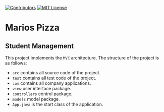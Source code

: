 [![Contributors][contributors-shield]][contributors-url]
[![MIT License][license-shield]][license-url]

# Marios Pizza

## Student Management

This project implements the `MVC` architecture. The structure of the project is as follows:

* `src` contains all source code of the project.
* `test` contains all test code of the project.
* `com` contains all company applications.
* `view` user interface package.
* `controllers` control package.
* `models` model package.
* `App.java` is the start class of the application.

[contributors-shield]: https://img.shields.io/github/contributors/Andreassim/StudentManagement.svg?style=for-the-badge

[contributors-url]: https://github.com/Andreassim/StudentManagement/graphs/contributors

[license-shield]: https://img.shields.io/github/license/Andreassim/StudentManagement.svg?style=for-the-badge

[license-url]: https://github.com/Andreassim/StudentManagement/blob/develop/LICENSE
